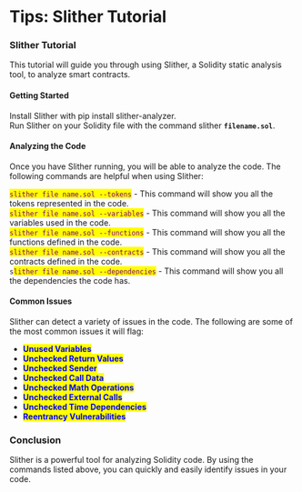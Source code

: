 # Tips: Slither Tutorial

### Slither Tutorial

This tutorial will guide you through using Slither, a Solidity static analysis tool, to analyze smart contracts.

#### Getting Started

Install Slither with pip install slither-analyzer.\
Run Slither on your Solidity file with the command slither **`filename.sol`**.

#### Analyzing the Code

Once you have Slither running, you will be able to analyze the code. The following commands are helpful when using Slither:

<mark style="color:purple;">`slither file name.sol --tokens`</mark> - This command will show you all the tokens represented in the code.\
<mark style="color:purple;">`slither file name.sol --variables`</mark> - This command will show you all the variables used in the code.\
<mark style="color:purple;">`slither file name.sol --functions`</mark> - This command will show you all the functions defined in the code.\
<mark style="color:purple;">`slither file name.sol --contracts`</mark> - This command will show you all the contracts defined in the code.\
`s`<mark style="color:purple;">`lither file name.sol --dependencies`</mark> - This command will show you all the dependencies the code has.

#### Common Issues

Slither can detect a variety of issues in the code. The following are some of the most common issues it will flag:

* <mark style="color:blue;">**Unused Variables**</mark>
* <mark style="color:blue;">**Unchecked Return Values**</mark>
* <mark style="color:blue;">**Unchecked Sender**</mark>
* <mark style="color:blue;">**Unchecked Call Data**</mark>
* <mark style="color:blue;">**Unchecked Math Operations**</mark>
* <mark style="color:blue;">**Unchecked External Calls**</mark>
* <mark style="color:blue;">**Unchecked Time Dependencies**</mark>
* <mark style="color:blue;">**Reentrancy Vulnerabilities**</mark>

### Conclusion

Slither is a powerful tool for analyzing Solidity code. By using the commands listed above, you can quickly and easily identify issues in your code.
